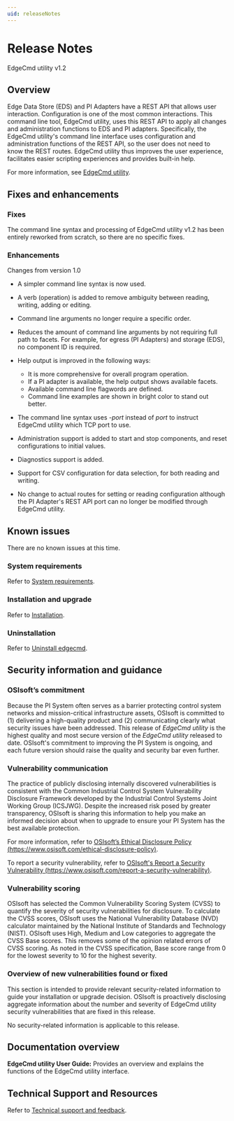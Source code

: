 ```yaml
---
uid: releaseNotes
---
```


# Release Notes

EdgeCmd utility v1.2<br>

## Overview

Edge Data Store (EDS) and PI Adapters have a REST API that allows user interaction. Configuration is one of the most common interactions. This command line tool, EdgeCmd utility, uses this REST API to apply all changes and administration functions to EDS and PI adapters. Specifically, the EdgeCmd utility's command line interface uses configuration and administration functions of the REST API, so the user does not need to know the REST routes. EdgeCmd utility thus improves the user experience, facilitates easier scripting experiences and provides built-in help. 

For more information, see [EdgeCmd utility](xref:index).

## Fixes and enhancements

### Fixes

The command line syntax and processing of EdgeCmd utility v1.2 has been entirely reworked from scratch, so there are no specific fixes.

### Enhancements

Changes from version 1.0 

* A simpler command line syntax is now used. 

* A verb (operation) is added to remove ambiguity between reading, writing, adding or editing. 

* Command line arguments no longer require a specific order. 

* Reduces the amount of command line arguments by not requiring full path to facets.  For example, for egress (PI Adapters) and storage (EDS), no component ID is required. 

* Help output is improved in the following ways:
    * It is more comprehensive for overall program operation.
    * If a PI adapter is available, the help output shows available facets.
    * Available command line flagwords are defined.
    * Command line examples are shown in bright color to stand out better.

* The command line syntax uses *-port* instead of *port* to instruct EdgeCmd utility which TCP port to use.  

* Administration support is added to start and stop components, and reset configurations to initial values. 

* Diagnostics support is added.   

* Support for CSV configuration for data selection, for both reading and writing.  

* No change to actual routes for setting or reading configuration although the PI Adapter's REST API port can no longer be modified through EdgeCmd utility.

## Known issues

There are no known issues at this time.

### System requirements

Refer to [System requirements](xref:SystemRequirements).

### Installation and upgrade

Refer to [Installation](xref:Installation).

### Uninstallation

Refer to [Uninstall edgecmd](xref:UninstallTheAdapter).

## Security information and guidance

### OSIsoft’s commitment

Because the PI System often serves as a barrier protecting control system networks and mission-critical infrastructure assets, OSIsoft is committed to (1) delivering a high-quality product and (2) communicating clearly what security issues have been addressed. This release of *EdgeCmd utility* is the highest quality and most secure version of the *EdgeCmd utility* released to date. OSIsoft's commitment to improving the PI System is ongoing, and each future version should raise the quality and security bar even further.

### Vulnerability communication

The practice of publicly disclosing internally discovered vulnerabilities is consistent with the Common Industrial Control System Vulnerability Disclosure Framework developed by the Industrial Control Systems Joint Working Group (ICSJWG). Despite the increased risk posed by greater transparency, OSIsoft is sharing this information to help you make an informed decision about when to upgrade to ensure your PI System has the best available protection.

For more information, refer to [OSIsoft’s Ethical Disclosure Policy (https://www.osisoft.com/ethical-disclosure-policy)](https://www.osisoft.com/ethical-disclosure-policy).

To report a security vulnerability, refer to [OSIsoft's Report a Security Vulnerability (https://www.osisoft.com/report-a-security-vulnerability)](https://www.osisoft.com/report-a-security-vulnerability).

### Vulnerability scoring

OSIsoft has selected the Common Vulnerability Scoring System (CVSS) to quantify the severity of security vulnerabilities for disclosure. To calculate the CVSS scores, OSIsoft uses the National Vulnerability Database (NVD) calculator maintained by the National Institute of Standards and Technology (NIST).  OSIsoft uses High, Medium and Low categories to aggregate the CVSS Base scores. This removes some of the opinion related errors of CVSS scoring.  As noted in the CVSS specification, Base score range from 0 for the lowest severity to 10 for the highest severity.

### Overview of new vulnerabilities found or fixed

This section is intended to provide relevant security-related information to guide your installation or upgrade decision. OSIsoft is proactively disclosing aggregate information about the number and severity of EdgeCmd utility security vulnerabilities that are fixed in this release.

No security-related information is applicable to this release.

## Documentation overview

**EdgeCmd utility User Guide:** Provides an overview and explains the functions of the EdgeCmd utility interface.

## Technical Support and Resources

Refer to [Technical support and feedback](xref:TechnicalSupportAndFeedback).
